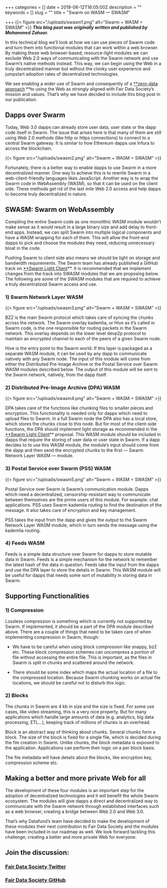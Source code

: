 +++
categories = []
date = 2019-06-12T16:05:00Z
description = ""
keywords = []
slug = ""
title = "Swarm on WASM — SWASM"

+++
{{< figure src="/uploads/swasm1.png" alt="Swarm + WASM = SWASM" >}}
***This blog post was originally written and published by Mohammed Zahoor.***

In this technical blog we’ll look at how we can use pieces of Swarm code and turn them into functional modules that can work within a web browser. By making these web browser-based, resource-light modules we can exclude Web 2.0 ways of communicating with the Swarm network and use Swarm’s native methods instead. This way, we can begin using the Web in a truly decentralized manner but without the clonky user experience and jumpstart adoption rates of decentralized technologies.

We see enabling a wider use of Swarm and consequently of a [**zero-data approach](https://medium.com/fair-data-society/zero-data-will-dethrone-the-likes-of-google-aa28a45a7280) **to using the Web as strongly aligned with Fair Data Society’s mission and values. That’s why we have decided to include this blog post in our publication.

## Dapps over Swarm

Today, Web 3.0 dapps can already store user data, user state or the dapp code itself in Swarm. The issue that arises here is that many of them are still using Web 2.0 methods (like http or https connections) to connect to a central Swarm gateway. It is similar to how Ethereum dapps use Infura to access the blockchain.

{{< figure src="/uploads/swasm2.png" alt="Swarm + WASM = SWASM" >}}

Fortunately, there is a better way to enable dapps to use Swarm in a more decentralized manner. One way to achieve this is to rewrite Swarm in a web-client-friendly languages likes JavaScript. Another way is to wrap the Swarm code in WebAssembly (WASM), so that it can be used on the client side. These methods get rid of the last mile Web 2.0 access and help dapps to become truly decentralized in nature.

## SWASM: Swarm on WebAssembly

Compiling the entire Swarm code as one monolithic WASM module wouldn’t make sense as it would result in a large binary size and add delay to front-end apps. Instead, we can split Swarm into multiple logical components and have a WASM wrapping for each of them. This will allow the front-end dapps to pick and choose the modules they need, reducing unnecessary bloat in the code.

Pushing Swarm to client side also means we should be light on storage and bandwidth requirements. The Swarm team has already published a GitHub track on [**Swarm Light Client](https://github.com/ethersphere/swarm/issues/458)**. It is recommended that we implement changes from the track into SWASM modules that we are proposing below. The following are some of the SWASM modules that are required to achieve a truly decentralized Swarm access and use.

### 1) Swarm Network Layer WASM


{{< figure src="/uploads/swasm3.png" alt="Swarm + WASM = SWASM" >}}

BZZ is the main Swarm protocol which takes care of syncing the chunks across the network. The Swarm overlay kademlia, or Hive as it’s called in Swarm code, is the one responsible for routing packets in the Swarm network. This overlay depends on the lower level devp2p protocol to maintain an encrypted channel to each of the peers of a given Swarm node.

Hive is the entry point to the Swarm world. If this layer is packaged as a separate WASM module, it can be used by any dapp to communicate natively with any Swarm node. The input of this module will come from either the Distributed Pre-Image Archive or the Postal Service over Swarm WASM modules described below. The output of this module will be sent to the Swarm network, natively, from the dapp itself.

### 2) Distributed Pre-Image Archive (DPA) WASM


{{< figure src="/uploads/swasm4.png" alt="Swarm + WASM = SWASM" >}}

DPA takes care of the functions like chunking files to smaller pieces and encryption. This functionality is needed only for dapps which need to upload files to Swarm. In a full Swarm node the DPA also has a local store, which stores the chunks close to this node. But for most of the client-side functions, the DPA should implement light storage as recommended in the [**Swarm Light Client](https://github.com/ethersphere/swarm/issues/458)** proposal. This WASM module should be included in dapps that require the storing of user data or user state in Swarm. If a dapp decides to to use this WASM module, the module’s input should come from the dapp and then send the encrypted chunks to the first — Swarm Network Layer WASM — module.

### 3) Postal Service over Swarm (PSS) WASM


{{< figure src="/uploads/swasm5.png" alt="Swarm + WASM = SWASM" >}}

Postal Service over Swarm is Swarm’s communication module. Dapps which need a decentralized, censorship-resistant way to communicate between themselves are the prime users of this module. For example: chat applications. PSS uses Swarm kademlia routing to find the destination of the message. It also takes care of encryption and key management.

PSS takes the input from the dapp and gives the output to the Swarm Network Layer WASM module, which in turn sends the message using the kademlia routing.

### 4) Feeds WASM

Feeds is a simple data structure over Swarm for dapps to store mutable data in Swarm. Feeds is a simple mechanism for the network to remember the latest hash of the data in question. Feeds take the input from the dapps and use the DPA layer to store the details in Swarm. This WASM module will be useful for dapps that needs some sort of mutability in storing data in Swarm.

## Supporting Functionalities

### 1) Compression

Lossless compression is something which is currently not supported by Swarm. If implemented, it should be a part of the DPA module described above. There are a couple of things that need to be taken care of when implementing compression in Swarm, though:

* We have to be careful when using block compression like snappy, bz2 etc. These block compression schemes can uncompress a portion of file without accessing the entire file. This is important, as the files in Swarm is split in chunks and scattered around the network.

* There should be some index which maps the actual location of a file to the compressed location. Because Swarm chunking works on actual file locations, we should be careful not to disturb this logic.

### 2) Blocks

The chunks in Swarm are 4 kb in size and the size is fixed. For some use cases, like video streaming, this is a very nice property. But for many applications which handle large amounts of data (e.g. analytics, big data processing, ETL…), keeping track of millions of chunks is an overhead.

Block is an abstract way of thinking about chunks. Several chunks form a block. The size of the block is fixed for a single file, which is decided during the file creation in Swarm. Unlike chunks, the block metadata is exposed to the application. Applications can perform their logic on a per block basis.

The file metadata will have details about the blocks, like encryption key, compression scheme etc.

## Making a better and more private Web for all

The development of these four modules is an important step for the adoption of decentralized technologies and it will benefit the whole Swarm ecosystem. The modules will give dapps a direct and decentralized way to communicate with the Swarm network through established interfaces such as a web browser, creating a bridge between Web 2.0 and Web 3.0.

That’s why Datafund’s team have decided to make the development of these modules their next contribution to Fair Data Society and the modules have been included in our roadmap as well. We look forward tackling this challenge, creating a better and more private Web for everyone.

## Join the discussion:

### [Fair Data Society Twitter](https://twitter.com/FairDataSociety)

### [Fair Data Society GitHub](https://github.com/fairDataSociety)

